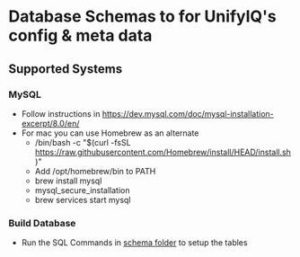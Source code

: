 # Database Schemas to for UnifyIQ's config & meta data
## Supported Systems
### MySQL
  - Follow instructions in https://dev.mysql.com/doc/mysql-installation-excerpt/8.0/en/
  - For mac you can use Homebrew as an alternate
      - /bin/bash -c "$(curl -fsSL https://raw.githubusercontent.com/Homebrew/install/HEAD/install.sh)"
      - Add /opt/homebrew/bin to PATH
      - brew install mysql
      - mysql_secure_installation
      - brew services start mysql
### Build Database
  - Run the SQL Commands in [schema folder](/schema/database/) to setup the tables
